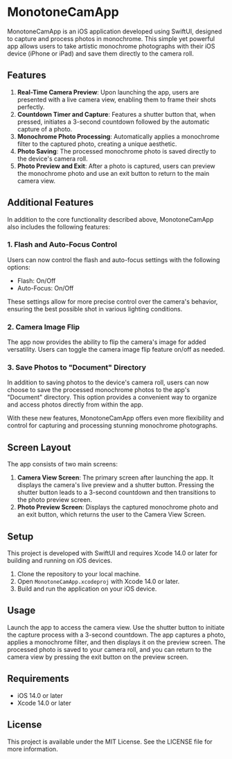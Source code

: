 # MonotoneCamApp

MonotoneCamApp is an iOS application developed using SwiftUI, designed to capture and process photos in monochrome. This simple yet powerful app allows users to take artistic monochrome photographs with their iOS device (iPhone or iPad) and save them directly to the camera roll.

## Features

1. **Real-Time Camera Preview**: Upon launching the app, users are presented with a live camera view, enabling them to frame their shots perfectly.
2. **Countdown Timer and Capture**: Features a shutter button that, when pressed, initiates a 3-second countdown followed by the automatic capture of a photo.
3. **Monochrome Photo Processing**: Automatically applies a monochrome filter to the captured photo, creating a unique aesthetic.
4. **Photo Saving**: The processed monochrome photo is saved directly to the device's camera roll.
5. **Photo Preview and Exit**: After a photo is captured, users can preview the monochrome photo and use an exit button to return to the main camera view.

## Additional Features

In addition to the core functionality described above, MonotoneCamApp also includes the following features:

### 1. Flash and Auto-Focus Control

Users can now control the flash and auto-focus settings with the following options:
- Flash: On/Off
- Auto-Focus: On/Off

These settings allow for more precise control over the camera's behavior, ensuring the best possible shot in various lighting conditions.

### 2. Camera Image Flip

The app now provides the ability to flip the camera's image for added versatility. Users can toggle the camera image flip feature on/off as needed.

### 3. Save Photos to "Document" Directory

In addition to saving photos to the device's camera roll, users can now choose to save the processed monochrome photos to the app's "Document" directory. This option provides a convenient way to organize and access photos directly from within the app.

With these new features, MonotoneCamApp offers even more flexibility and control for capturing and processing stunning monochrome photographs.


## Screen Layout

The app consists of two main screens:
1. **Camera View Screen**: The primary screen after launching the app. It displays the camera's live preview and a shutter button. Pressing the shutter button leads to a 3-second countdown and then transitions to the photo preview screen.
2. **Photo Preview Screen**: Displays the captured monochrome photo and an exit button, which returns the user to the Camera View Screen.

## Setup

This project is developed with SwiftUI and requires Xcode 14.0 or later for building and running on iOS devices.

1. Clone the repository to your local machine.
2. Open `MonotoneCamApp.xcodeproj` with Xcode 14.0 or later.
3. Build and run the application on your iOS device.

## Usage

Launch the app to access the camera view. Use the shutter button to initiate the capture process with a 3-second countdown. The app captures a photo, applies a monochrome filter, and then displays it on the preview screen. The processed photo is saved to your camera roll, and you can return to the camera view by pressing the exit button on the preview screen.

## Requirements

- iOS 14.0 or later
- Xcode 14.0 or later

## License

This project is available under the MIT License. See the LICENSE file for more information.
